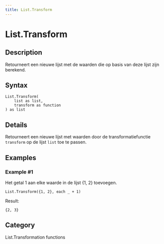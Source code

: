 ```yaml
---
title: List.Transform
---
```


# List.Transform


## Description

Retourneert een nieuwe lijst met de waarden die op basis van deze lijst zijn berekend.


## Syntax

```powerquery
List.Transform(
    list as list,
    transform as function
) as list
```


## Details

Retourneert een nieuwe lijst met waarden door de transformatiefunctie <code>transform</code> op de lijst <code>list</code> toe te passen.


## Examples

### Example #1 
Het getal 1 aan elke waarde in de lijst \{1, 2} toevoegen.
```powerquery
List.Transform({1, 2}, each _ + 1)
```

Result: 
```powerquery
{2, 3}
```




## Category
List.Transformation functions
